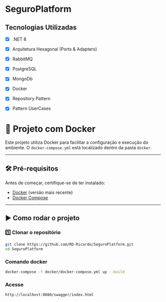 # SeguroPlatform

## **Tecnologias Utilizadas**

- [x] .NET 8
- [x] Arquitetura Hexagonal (Ports & Adapters)  
- [x] RabbitMQ
- [X] PostgreSQL
- [x] MongoDb
- [x] Docker
- [x] Repository Pattern  
- [x] Pattern UserCases  


# 🚀 Projeto com Docker

Este projeto utiliza Docker para facilitar a configuração e execução do ambiente. O `docker-compose.yml` está localizado dentro da pasta `docker`.

---

## 🛠 **Pré-requisitos**
Antes de começar, certifique-se de ter instalado:

- [Docker](https://www.docker.com/get-started) (versão mais recente)
- [Docker Compose](https://docs.docker.com/compose/install/)

---

## ▶️ **Como rodar o projeto**

### 1️⃣ Clonar o repositório
```sh
git clone https://github.com/RD-Ricardo/SeguroPlatform.git
cd SeguroPlatform
```

### Comando docker
```sh
docker-compose -f docker/docker-compose.yml up --build
```

### Acesse 
```sh
http://localhost:8080/swagger/index.html
```


